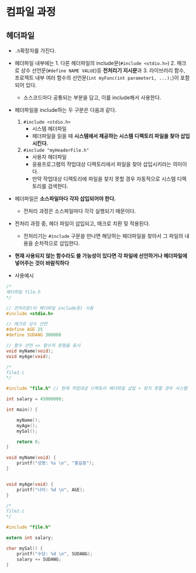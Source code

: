 # 컴파일 과정





## 헤더파일

- `.h`확장자를 가진다.
- 헤더파일 내부에는 1. 다른 헤더파일의 include문(`#include <stdio.h>`) 2. 매크로 상수 선언문(`#define NAME VALUE`)등 **전처리기 지시문**과 3. 라이브러리 함수, 프로젝트 내부 여러 함수의 선언문(`int myFunc(int parameter1, ...);`)이 포함되어 있다.
  - 소스코드마다 공통되는 부분을 담고, 이를 include해서 사용한다.

- 헤더파일을 include하는 두 구문은 다음과 같다.
  1. `#include <stdio.h>`
     - 시스템 헤더파일
     - 헤더파일을 읽을 때 **시스템에서 제공하는 시스템 디렉토리 파일을 찾아 삽입시킨다.**
  2. `#include "myHeaderFile.h"`
     - 사용자 헤더파일
     - 응용프로그램의 작업대상 디렉토리에서 파일을 찾아 삽입시키라는 의미이다.
     - 만약 작업대상 디렉토리에 파일을 찾지 못할 경우 자동적으로 시스템 디렉토리를 검색한다.

- 헤더파일은 **소스파일마다 각자 삽입되어야 한다.**
  - 전처리 과정은 소스파일마다 각각 실행되기 때문이다.



- 전처리 과정 중, 헤더 파일이 삽입되고, 매크로 치환 및 적용된다.
  - 전처리기는 `#include` 구문을 만나면 해당하는 헤더파일을 찾아서 그 파일의 내용을 순차적으로 삽입한다.
- **현재 사용되지 않는 함수라도 쓸 가능성이 있다면 각 파일에 선언하거나 헤더파일에 넣어주는 것이 바람직하다**

- 사용예시

```c
/*
헤더파일 file.h
*/ 

// 전처리문(타 헤더파일 include문) 사용
#include <stdio.h>

// 매크로 상수 선언
#define AGE 25
#define SUDANG 300000

// 함수 선언 => 함수의 원형을 표시
void myName(void);
void myAge(void);

/*
file1.c
*/

#include "file.h" // 현재 작업대상 디렉토리 헤더파일 삽입 + 찾지 못할 경우 시스템 디렉토리를 검색

int salary = 45000000;

int main() {

	myName();
	myAge();
	mySal(); 

	return 0;
}

void myName(void) {
	printf("성명: %s \n", "홍길동");
}


void myAge(void) {
	printf("나이: %d \n", AGE);
}

/*
file2.c
*/

#include "file.h"

extern int salary;

char mySal() {
	printf("수당: %d \n", SUDANG);
	salary += SUDANG;
}
```

